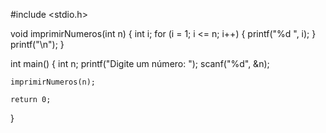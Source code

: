 #include <stdio.h>

void imprimirNumeros(int n) {
    int i;
    for (i = 1; i <= n; i++) {
        printf("%d ", i);
    }
    printf("\n");
}

int main() {
    int n;
    printf("Digite um número: ");
    scanf("%d", &n);
    
    imprimirNumeros(n);
    
    return 0;
}
